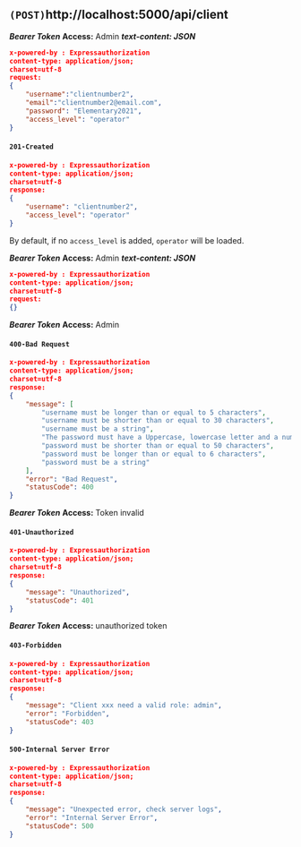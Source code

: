 ## `(POST)`http://localhost:5000/api/client

***Bearer Token***
**Access:** Admin
***text-content: JSON***
```json
x-powered-by : Expressauthorization
content-type: application/json; 
charset=utf-8
request:
{    
    "username":"clientnumber2",
    "email":"clientnumber2@email.com",
    "password": "Elementary2021",
    "access_level": "operator"
}
```


#### `201-Created`
```json
x-powered-by : Expressauthorization
content-type: application/json; 
charset=utf-8
response:
{
    "username": "clientnumber2",
    "access_level": "operator"
}
```
By default, if no `access_level` is added, `operator` will be loaded.

***Bearer Token***
**Access:** Admin
***text-content: JSON***
```json
x-powered-by : Expressauthorization
content-type: application/json; 
charset=utf-8
request:
{}
```

***Bearer Token***
**Access:** Admin
#### `400-Bad Request`
```json
x-powered-by : Expressauthorization
content-type: application/json; 
charset=utf-8
response:
{
    "message": [
        "username must be longer than or equal to 5 characters",
        "username must be shorter than or equal to 30 characters",
        "username must be a string",
        "The password must have a Uppercase, lowercase letter and a number",
        "password must be shorter than or equal to 50 characters",
        "password must be longer than or equal to 6 characters",
        "password must be a string"
    ],
    "error": "Bad Request",
    "statusCode": 400
}
```


***Bearer Token***
**Access:** Token invalid
#### `401-Unauthorized`
```json
x-powered-by : Expressauthorization
content-type: application/json; 
charset=utf-8
response:
{
    "message": "Unauthorized",
    "statusCode": 401
}
```


***Bearer Token***
**Access:** unauthorized token
#### `403-Forbidden`
```json
x-powered-by : Expressauthorization
content-type: application/json; 
charset=utf-8
response:
{
    "message": "Client xxx need a valid role: admin",
    "error": "Forbidden",
    "statusCode": 403
}
```


#### `500-Internal Server Error`
```json
x-powered-by : Expressauthorization
content-type: application/json; 
charset=utf-8
response:
{
    "message": "Unexpected error, check server logs",
    "error": "Internal Server Error",
    "statusCode": 500
}
```